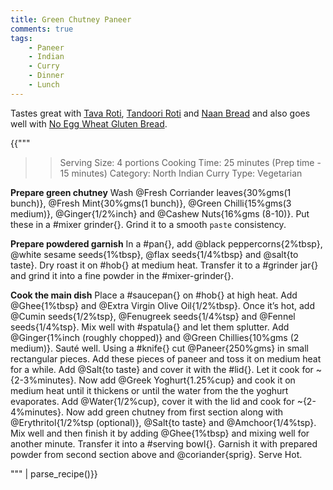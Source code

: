 ```yaml
---
title: Green Chutney Paneer
comments: true
tags:
    - Paneer
    - Indian
    - Curry
    - Dinner
    - Lunch
---
```


Tastes great with [Tava Roti](../Breads/recipe_1_tava_roti.md), [Tandoori Roti](../Breads/recipe_3_tandoori_roti.md) and [Naan Bread](../Breads/recipe_4_naan_bread.md) and also goes well with [No Egg Wheat Gluten Bread](../Breads/recipe_2_wheat_gluten_bread.md).

{{"""
>> Serving Size: 4 portions
>> Cooking Time: 25 minutes (Prep time - 15 minutes)
>> Category: North Indian Curry
>> Type: Vegetarian

**Prepare green chutney**
Wash @Fresh Corriander leaves{30%gms(1 bunch)}, @Fresh Mint{30%gms(1 bunch)}, @Green Chilli{15%gms(3 medium)}, @Ginger{1/2%inch} and @Cashew Nuts{16%gms (8-10)}.
Put these in a #mixer grinder{}.
Grind it to a smooth `paste` consistency.

**Prepare powdered garnish**
In a #pan{}, add @black peppercorns{2%tbsp}, @white sesame seeds{1%tbsp}, @flax seeds{1/4%tbsp} and @salt{to taste}.
Dry roast it on #hob{} at medium heat.
Transfer it to a #grinder jar{} and grind it into a fine powder in the #mixer-grinder{}.

**Cook the main dish**
Place a #saucepan{} on #hob{} at high heat.
Add @Ghee{1%tbsp} and @Extra Virgin Olive Oil{1/2%tbsp}. 
Once it’s hot, add @Cumin seeds{1/2%tsp}, @Fenugreek seeds{1/4%tsp} and @Fennel seeds{1/4%tsp}.
Mix well with #spatula{} and let them splutter.
Add @Ginger{1%inch (roughly chopped)} and @Green Chillies{10%gms (2 medium)}.
Sauté well. 
Using a #knife{} cut @Paneer{250%gms} in small rectangular pieces.
Add these pieces of paneer and toss it on medium heat for a while.
Add @Salt{to taste} and cover it with the #lid{}. 
Let it cook for ~{2-3%minutes}.
Now add @Greek Yoghurt{1.25%cup} and cook it on medium heat until it thickens or until the water from the the yoghurt evaporates.
Add @Water{1/2%cup}, cover it with the lid and cook for ~{2-4%minutes}.
Now add green chutney from first section along with @Erythritol{1/2%tsp (optional)}, @Salt{to taste} and @Amchoor{1/4%tsp}. 
Mix well and then finish it by adding @Ghee{1%tbsp} and mixing well for another minute.
Transfer it into a #serving bowl{}.
Garnish it with prepared powder from second section above and @coriander{sprig}.
Serve Hot.

""" | parse_recipe()}} 
